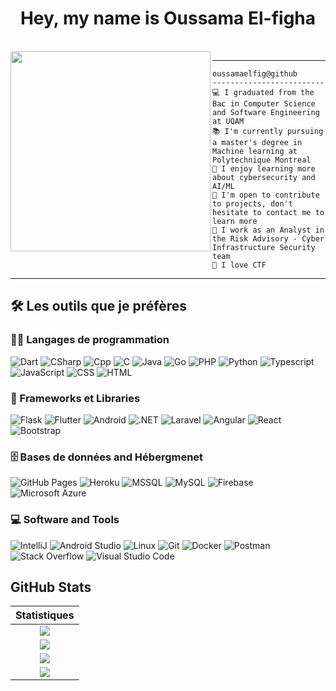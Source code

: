<h1 align="center">Hey, my name is Oussama El-figha</h1>

<br/>

<img align="left" src="https://github.com/" width="320" />
<hr>

```
oussamaelfig@github
-------------------------
💻 I graduated from the Bac in Computer Science and Software Engineering at UQAM
📚 I'm currently pursuing a master's degree in Machine learning at Polytechnique Montreal
📝 I enjoy learning more about cybersecurity and AI/ML
🔭 I'm open to contribute to projects, don't hesitate to contact me to learn more
🌟 I work as an Analyst in the Risk Advisory - Cyber Infrastructure Security team
🚩 I love CTF
```

<hr>

## 🛠️ Les outils que je préfères

### 👨‍💻 Langages de programmation

<p>
    <img alt="Dart" src="https://img.shields.io/badge/Dart%20-%231572B6.svg?logo=dart&logoColor=white">
    <img alt="CSharp" src="https://img.shields.io/badge/-%23E34F26.svg?logo=csharp&logoColor=white">
    <img alt="Cpp" src="https://img.shields.io/badge/-%23659BD3.svg?logo=cplusplus&logoColor=white">
    <img alt="C" src="https://img.shields.io/badge/%20-%23659BD3.svg?logo=c&logoColor=white">
    <img alt="Java" src="https://img.shields.io/badge/Java-%23007396.svg?logo=java&logoColor=white">
    <img alt="Go" src="https://img.shields.io/badge/Go-%2300ADD8.svg?logo=go&logoColor=white">
    <img alt="PHP" src="https://img.shields.io/badge/PHP-%23777BB4.svg?logo=php&logoColor=white">
    <img alt="Python" src="https://img.shields.io/badge/Python%20-%2314354C.svg?logo=python&logoColor=white">
    <img alt="Typescript" src="https://img.shields.io/badge/Typescript%20-%232F74C0.svg?logo=typescript&logoColor=white">
    <img alt="JavaScript" src="https://img.shields.io/badge/JavaScript%20-%23F7DF1E.svg?logo=javascript&logoColor=black">
    <img alt="CSS" src="https://img.shields.io/badge/CSS%20-%231572B6.svg?logo=css3&logoColor=white">
    <img alt="HTML" src="https://img.shields.io/badge/HTML%20-%23E34F26.svg?logo=html5&logoColor=white">

### 🧰 Frameworks et Libraries

<p>
    <img alt="Flask" src="https://img.shields.io/badge/Flask%20-%23000000.svg?logo=flask&logoColor=white">
    <img alt="Flutter" src="https://img.shields.io/badge/Flutter%20-%2302569B.svg?logo=flutter&logoColor=white">
    <img alt="Android" src="https://img.shields.io/badge/Android%20-%233DDC84.svg?logo=android&logoColor=white">
    <img alt=".NET" src="https://img.shields.io/badge/%20-%23512BD4.svg?logo=.net&logoColor=white">
    <img alt="Laravel" src="https://img.shields.io/badge/Laravel-FF2D20?logo=laravel&logoColor=61DAFB">
    <img alt="Angular" src="https://img.shields.io/badge/Angular-DD0031?logo=angular&logoColor=white">
    <img alt="React" src="https://img.shields.io/badge/React-20232A?logo=react&logoColor=61DAFB">
    <img alt="Bootstrap" src="https://img.shields.io/badge/Bootstrap-563D7C?logo=bootstrap&logoColor=white">

</p>

### 🗄️ Bases de données and Hébergmenet

<p>
    <img alt="GitHub Pages" src="https://img.shields.io/badge/GitHub%20Pages-%23327FC7.svg?logo=github&logoColor=white">
    <img alt="Heroku" src="https://img.shields.io/badge/Heroku%20-%23430098.svg?logo=heroku&logoColor=white">
    <img alt="MSSQL" src="https://img.shields.io/badge/MSSQL-CC2927?logo=microsoftsqlserver&logoColor=white">
    <img alt="MySQL" src="https://img.shields.io/badge/MySQL-00000F?logo=mysql&logoColor=white">
    <img alt="Firebase" src ="https://img.shields.io/badge/Firebase-%23316192.svg?logo=firebase&logoColor=white">
    <img alt="Microsoft Azure" src ="https://img.shields.io/badge/Microsoft_Azure-0089D6?logo=microsoft-azure&logoColor=white">
</p>

### 💻 Software and Tools

<p>
    <img alt="IntelliJ" src="https://img.shields.io/badge/IntelliJ%20-%23000000.svg?logo=intellijidea&logoColor=white">
    <img alt="Android Studio" src="https://img.shields.io/badge/Android%20Studio-008678.svg?logo=android-studio&logoColor=white">
    <img alt="Linux" src="https://img.shields.io/badge/Linux-FCC624.svg?logo=linux&logoColor=white">
    <img alt="Git" src="https://img.shields.io/badge/Git%20-%23F05033.svg?logo=git&logoColor=white">
    <img alt="Docker" src="https://img.shields.io/badge/Docker%20-%232496ED.svg?logo=Docker&logoColor=white">
    <img alt="Postman" src="https://img.shields.io/badge/Postman-FF6C37?logo=postman&logoColor=white">
    <img alt="Stack Overflow" src="https://img.shields.io/badge/-Stack%20Overflow-FE7A16?logo=stack-overflow&logoColor=white">
    <img alt="Visual Studio Code" src="https://img.shields.io/badge/Visual%20Studio%20Code-0078d7.svg?logo=visual-studio-code&logoColor=white">
</p>

## GitHub Stats

|                                                                     Statistiques                                                                     |
|:------------------------------------------------------------------------------------------------------------------------------------------------------:|
| ![](https://activity-graph.herokuapp.com/graph?username=oussamaelfig&theme=react-dark&hide_border=true&area=true) |
| ![](https://github-readme-stats.vercel.app/api?username=oussamaelfig&show_icons=true&theme=algolia)              |
| ![](https://github-readme-streak-stats.herokuapp.com/?user=oussamaelfig&theme=algolia)                    |
| ![](https://github-readme-stats.vercel.app/api/top-langs/?username=oussamaelfig&langs_count=8&theme=algolia&layout=compact&custom_title=Langages%20que%20j%27utilise) |
